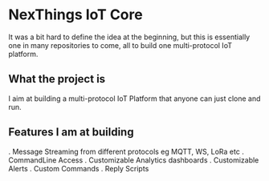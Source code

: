 # NexThings IoT Core

It was a bit hard to define the idea at the beginning, but this is essentially one in
many repositories to come, all to build one multi-protocol IoT platform.

## What the project is
I aim at building a multi-protocol IoT Platform that anyone can just clone and run.

## Features I am at building
. Message Streaming from different protocols eg MQTT, WS, LoRa etc
. CommandLine Access
. Customizable Analytics dashboards
. Customizable Alerts
. Custom Commands
. Reply Scripts

